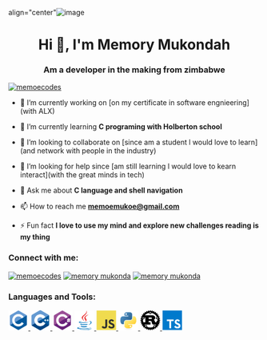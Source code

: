 align="center"![image](https://github.com/mukoe2020/mukoe2020/assets/122824378/86cad0a9-5717-4d4d-b4e3-44bc9613a0ac)
<h1 align="center">Hi 👋, I'm Memory Mukondah</h1>
<h3 align="center">Am a developer in the making from zimbabwe</h3>

<p align="left"> <a href="https://twitter.com/memoecodes" target="blank"><img src="https://img.shields.io/twitter/follow/memoecodes?logo=twitter&style=for-the-badge" alt="memoecodes" /></a> </p>

- 🔭 I’m currently working on [on my certificate in software engnieering](with ALX)

- 🌱 I’m currently learning **C programing with Holberton school**

- 👯 I’m looking to collaborate on [since am a student l would love to learn](and network with people in the industry)

- 🤝 I’m looking for help since [am still learning l would love to kearn interact](with the great minds in tech)

- 💬 Ask me about **C language and shell navigation**

- 📫 How to reach me **memoemukoe@gmail.com**

- ⚡ Fun fact **I love to use my mind and explore new challenges reading is my thing**

<h3 align="left">Connect with me:</h3>
<p align="left">
<a href="https://twitter.com/memoecodes" target="blank"><img align="center" src="https://raw.githubusercontent.com/rahuldkjain/github-profile-readme-generator/master/src/images/icons/Social/twitter.svg" alt="memoecodes" height="30" width="40" /></a>
<a href="https://linkedin.com/in/memory mukonda" target="blank"><img align="center" src="https://raw.githubusercontent.com/rahuldkjain/github-profile-readme-generator/master/src/images/icons/Social/linked-in-alt.svg" alt="memory mukonda" height="30" width="40" /></a>
<a href="https://fb.com/memory mukonda" target="blank"><img align="center" src="https://raw.githubusercontent.com/rahuldkjain/github-profile-readme-generator/master/src/images/icons/Social/facebook.svg" alt="memory mukonda" height="30" width="40" /></a>
</p>

<h3 align="left">Languages and Tools:</h3>
<p align="left"> <a href="https://www.cprogramming.com/" target="_blank" rel="noreferrer"> <img src="https://raw.githubusercontent.com/devicons/devicon/master/icons/c/c-original.svg" alt="c" width="40" height="40"/> </a> <a href="https://www.w3schools.com/cpp/" target="_blank" rel="noreferrer"> <img src="https://raw.githubusercontent.com/devicons/devicon/master/icons/cplusplus/cplusplus-original.svg" alt="cplusplus" width="40" height="40"/> </a> <a href="https://www.w3schools.com/cs/" target="_blank" rel="noreferrer"> <img src="https://raw.githubusercontent.com/devicons/devicon/master/icons/csharp/csharp-original.svg" alt="csharp" width="40" height="40"/> </a> <a href="https://www.java.com" target="_blank" rel="noreferrer"> <img src="https://raw.githubusercontent.com/devicons/devicon/master/icons/java/java-original.svg" alt="java" width="40" height="40"/> </a> <a href="https://developer.mozilla.org/en-US/docs/Web/JavaScript" target="_blank" rel="noreferrer"> <img src="https://raw.githubusercontent.com/devicons/devicon/master/icons/javascript/javascript-original.svg" alt="javascript" width="40" height="40"/> </a> <a href="https://www.python.org" target="_blank" rel="noreferrer"> <img src="https://raw.githubusercontent.com/devicons/devicon/master/icons/python/python-original.svg" alt="python" width="40" height="40"/> </a> <a href="https://www.rust-lang.org" target="_blank" rel="noreferrer"> <img src="https://raw.githubusercontent.com/devicons/devicon/master/icons/rust/rust-plain.svg" alt="rust" width="40" height="40"/> </a> <a href="https://www.typescriptlang.org/" target="_blank" rel="noreferrer"> <img src="https://raw.githubusercontent.com/devicons/devicon/master/icons/typescript/typescript-original.svg" alt="typescript" width="40" height="40"/> </a> </p>
